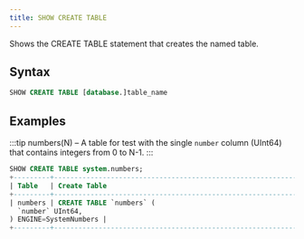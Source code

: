```yaml
---
title: SHOW CREATE TABLE
---
```


Shows the CREATE TABLE statement that creates the named table.

## Syntax

```sql
SHOW CREATE TABLE [database.]table_name
```

## Examples

:::tip
numbers(N) – A table for test with the single `number` column (UInt64) that contains integers from 0 to N-1.
:::

```sql
SHOW CREATE TABLE system.numbers;
+---------+--------------------------------------------------------------------+
| Table   | Create Table                                                       |
+---------+--------------------------------------------------------------------+
| numbers | CREATE TABLE `numbers` (
  `number` UInt64,
) ENGINE=SystemNumbers |
+---------+--------------------------------------------------------------------+
```
